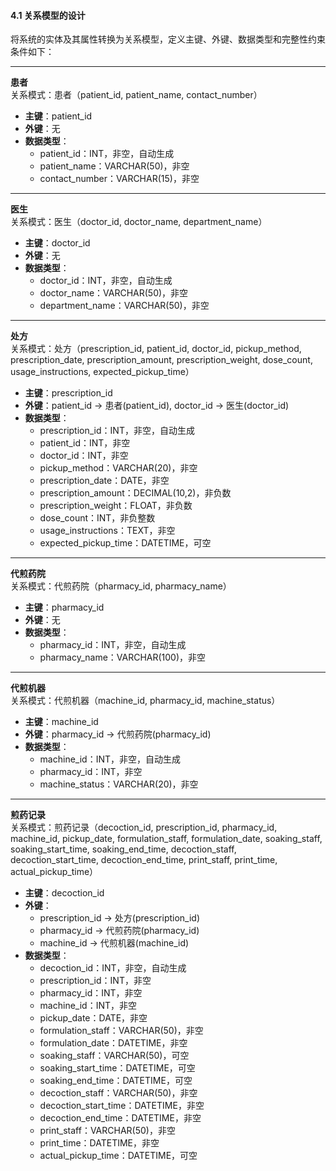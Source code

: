 #### **4.1 关系模型的设计**

将系统的实体及其属性转换为关系模型，定义主键、外键、数据类型和完整性约束条件如下：

---

**患者**  
关系模式：患者（patient_id, patient_name, contact_number）  
- **主键**：patient_id  
- **外键**：无  
- **数据类型**：  
  - patient_id：INT，非空，自动生成  
  - patient_name：VARCHAR(50)，非空  
  - contact_number：VARCHAR(15)，非空  

---

**医生**  
关系模式：医生（doctor_id, doctor_name, department_name）  
- **主键**：doctor_id  
- **外键**：无  
- **数据类型**：  
  - doctor_id：INT，非空，自动生成  
  - doctor_name：VARCHAR(50)，非空  
  - department_name：VARCHAR(50)，非空  

---

**处方**  
关系模式：处方（prescription_id, patient_id, doctor_id, pickup_method, prescription_date, prescription_amount, prescription_weight, dose_count, usage_instructions, expected_pickup_time）  
- **主键**：prescription_id  
- **外键**：patient_id → 患者(patient_id), doctor_id → 医生(doctor_id)  
- **数据类型**：  
  - prescription_id：INT，非空，自动生成  
  - patient_id：INT，非空  
  - doctor_id：INT，非空  
  - pickup_method：VARCHAR(20)，非空  
  - prescription_date：DATE，非空  
  - prescription_amount：DECIMAL(10,2)，非负数  
  - prescription_weight：FLOAT，非负数  
  - dose_count：INT，非负整数  
  - usage_instructions：TEXT，非空  
  - expected_pickup_time：DATETIME，可空  

---

**代煎药院**  
关系模式：代煎药院（pharmacy_id, pharmacy_name）  
- **主键**：pharmacy_id  
- **外键**：无  
- **数据类型**：  
  - pharmacy_id：INT，非空，自动生成  
  - pharmacy_name：VARCHAR(100)，非空  

---

**代煎机器**  
关系模式：代煎机器（machine_id, pharmacy_id, machine_status）  
- **主键**：machine_id  
- **外键**：pharmacy_id → 代煎药院(pharmacy_id)  
- **数据类型**：  
  - machine_id：INT，非空，自动生成  
  - pharmacy_id：INT，非空  
  - machine_status：VARCHAR(20)，非空  

---

**煎药记录**  
关系模式：煎药记录（decoction_id, prescription_id, pharmacy_id, machine_id, pickup_date, formulation_staff, formulation_date, soaking_staff, soaking_start_time, soaking_end_time, decoction_staff, decoction_start_time, decoction_end_time, print_staff, print_time, actual_pickup_time）  
- **主键**：decoction_id  
- **外键**：  
  - prescription_id → 处方(prescription_id)  
  - pharmacy_id → 代煎药院(pharmacy_id)  
  - machine_id → 代煎机器(machine_id)  
- **数据类型**：  
  - decoction_id：INT，非空，自动生成  
  - prescription_id：INT，非空  
  - pharmacy_id：INT，非空  
  - machine_id：INT，非空  
  - pickup_date：DATE，非空  
  - formulation_staff：VARCHAR(50)，非空  
  - formulation_date：DATETIME，非空  
  - soaking_staff：VARCHAR(50)，可空  
  - soaking_start_time：DATETIME，可空  
  - soaking_end_time：DATETIME，可空  
  - decoction_staff：VARCHAR(50)，非空  
  - decoction_start_time：DATETIME，非空  
  - decoction_end_time：DATETIME，非空  
  - print_staff：VARCHAR(50)，非空  
  - print_time：DATETIME，非空  
  - actual_pickup_time：DATETIME，可空 
